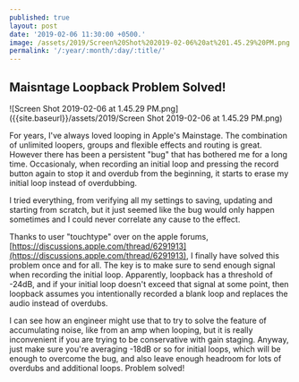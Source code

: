 ```yaml
---
published: true
layout: post
date: '2019-02-06 11:30:00 +0500.'
image: /assets/2019/Screen%20Shot%202019-02-06%20at%201.45.29%20PM.png
permalink: '/:year/:month/:day/:title/'
---
```

## Maisntage Loopback Problem Solved!

![Screen Shot 2019-02-06 at 1.45.29 PM.png]({{site.baseurl}}/assets/2019/Screen Shot 2019-02-06 at 1.45.29 PM.png)


For years, I've always loved looping in Apple's Mainstage. The combination of unlimited loopers, groups and flexible effects and routing is great. However there has been a persistent "bug" that has bothered me for a long time. Occasionaly, when recording an initial loop and pressing the record button again to stop it and overdub from the beginning, it starts to erase my initial loop instead of overdubbing. 

I tried everything, from verifying all my settings to saving, updating and starting from scratch, but it just seemed like the bug would only happen sometimes and I could never correlate any cause to the effect.

Thanks to user "touchtype" over on the apple forums, [https://discussions.apple.com/thread/6291913](https://discussions.apple.com/thread/6291913), I finally have solved this problem once and for all. The key is to make sure to send enough signal when recording the initial loop. Apparently, loopback has a threshold of -24dB, and if your initial loop doesn't exceed that signal at some point, then loopback assumes you intentionally recorded a blank loop and replaces the audio instead of overdubs. 

I can see how an engineer might use that to try to solve the feature of accumulating noise, like from an amp when looping, but it is really inconvenient if you are trying to be conservative with gain staging. Anyway, just make sure you're averaging -18dB or so for initial loops, which will be enough to overcome the bug, and also leave enough headroom for lots of overdubs and additional loops. Problem solved!
